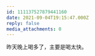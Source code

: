 ```yaml
---
id: 111137527879441160
date: 2021-09-04T19:15:47.000Z
reply: false
media_attachments: 0
---
```


昨天晚上喝多了，主要是喝太快。

